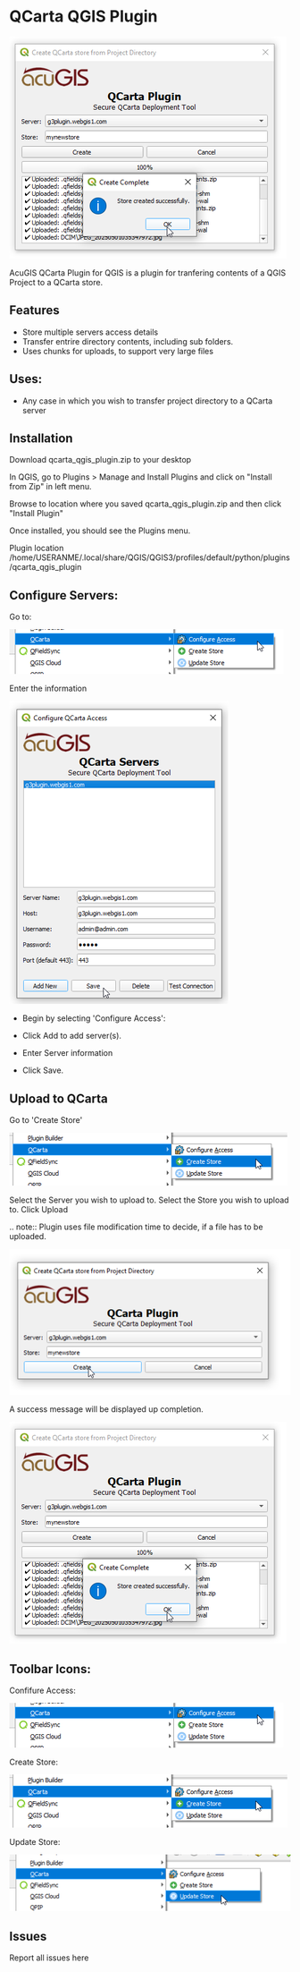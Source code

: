 # QCarta QGIS Plugin


![QCarta Upload QGIS](docs/qcarta6.png)

AcuGIS QCarta Plugin for QGIS is a plugin for tranfering contents of a QGIS Project to a QCarta store.

## Features

- Store multiple servers access details
- Transfer entrire directory contents, including sub folders.
- Uses chunks for uploads, to support very large files

## Uses:

- Any case in which you wish to transfer project directory to a QCarta server

## Installation

Download qcarta_qgis_plugin.zip to your desktop

In QGIS, go to Plugins > Manage and Install Plugins and click on "Install from Zip" in left menu.

Browse to location where you saved qcarta_qgis_plugin.zip and then click "Install Plugin"

Once installed, you should see the Plugins menu.

Plugin location /home/USERANME/.local/share/QGIS/QGIS3/profiles/default/python/plugins/qcarta_qgis_plugin

## Configure Servers:

Go to:

![QCarta Upload QGIS](docs/qcarta01.png)

Enter the information

![QCarta Upload QGIS](docs/qcarta3.png)





- Begin by selecting 'Configure Access':

- Click Add to add server(s).

- Enter Server information

- Click Save.

## Upload to QCarta

Go to 'Create Store'

![QCarta Upload QGIS](docs/qcarta02.png)


Select the Server you wish to upload to.
Select the Store you wish to upload to.
Click Upload

.. note::
    Plugin uses file modification time to decide, if a file has to be uploaded.
    

![QCarta Upload QGIS](docs/qcarta4.png)

A success message will be displayed up completion.


![QCarta Upload QGIS](docs/qcarta6.png)



## Toolbar Icons:

Confifure Access:

![QCarta Upload QGIS](docs/qcarta01.png)


Create Store:

![QCarta Upload QGIS](docs/qcarta02.png)


Update Store:

![QCarta Upload QGIS](docs/qcarta03.png)



## Issues


Report all issues here
